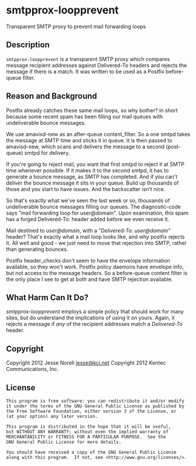smtpprox-loopprevent
====================

Transparent SMTP proxy to prevent mail forwarding loops


Description
-----------

`smtpprox-loopprevent` is a transparent SMTP proxy which compares
message recipient addresses against Delivered-To headers
and rejects the message if there is a match.  It was written
to be used as a Postfix before-queue filter.


Reason and Background
---------------------

Postfix already catches these same mail loops, so why bother?
In short because some recent spam has been filling our mail
queues with undeliverable bounce messages.

We use amavisd-new as an after-queue content\_filter.  So a one
smtpd takes the message at SMTP time and sticks it in queue.
It is then passed to amavisd-new, which scans and delivers the
message to a second (post-queue) smtpd for delivery.

If you're going to reject mail, you want that first smtpd to
reject it at SMTP time whenever possible.  If it makes it to
the second smtpd, it has to generate a bounce message, as SMTP
has completed.  And if you can't deliver the bounce message
it sits in your queue.  Build up thousands of those and you
start to have issues.  And the backscatter isn't nice.

So that's exactly what we've seen the last week or so,
thousands of undeliverable bounce messages filling our queues.
The diagnostic-code says "mail forwarding loop for user@domain".
Upon examination, this spam has a forged Delivered-To: header
added before we even receive it.

Mail destined to *user@domain*, with a "*Delivered-To: user@domain*"
header?  That's exactly what a mail loop looks like, and why
postfix rejects it.  All well and good - we just need to move
that rejection into SMTP, rather than generating bounces.

Postfix header\_checks don't seem to have the envelope information
available, so they won't work.  Postfix policy daemons have
envelope info, but not access to the message headers.  So a
before-queue content filter is the only place I see to get at both
and have SMTP rejection available.


What Harm Can It Do?
--------------------

*smtpprox-loopprevent* employs a simple policy that should work
for many sites, but do understand the implications of using it on
yours.  Again, it rejects a message if *any* of the recipient
addresses match a *Delivered-To* header.


Copyright
---------

Copyright 2012 Jesse Norell <jesse@kci.net>
Copyright 2012 Kentec Communications, Inc.


License
-------

    This program is free software: you can redistribute it and/or modify
    it under the terms of the GNU General Public License as published by
    the Free Software Foundation, either version 3 of the License, or
    (at your option) any later version.

    This program is distributed in the hope that it will be useful,
    but WITHOUT ANY WARRANTY; without even the implied warranty of
    MERCHANTABILITY or FITNESS FOR A PARTICULAR PURPOSE.  See the
    GNU General Public License for more details.

    You should have received a copy of the GNU General Public License
    along with this program.  If not, see <http://www.gnu.org/licenses/>.

